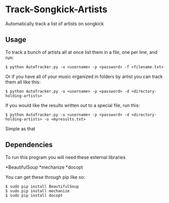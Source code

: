 # Track-Songkick-Artists


Automatically track a list of artists on songkick

## Usage

To track a bunch of artists all at once list them in a file, one per line, and run:

    $ python AutoTracker.py -u <username> -p <password> -f <filename.txt> 
    
Or if you have all of your music organized in folders by artist you can track them all like this:

    $ python AutoTracker.py -u <username> -p <password> -d <directory-holding-artists>
    
If you would like the results written out to a special file, run this:

    $ python AutoTracker.py -u <username> -p <password> -d <directory-holding-artists> -o <myresults.txt>
    
Simple as that

## Dependencies

To run this program you will need these external libraries

*BeautifulSoup
*mechanize
*docopt

You can get these through pip like so:

    $ sudo pip install BeautifulSoup
    $ sudo pip install mechanize
    $ sudo pip install docopt
    

